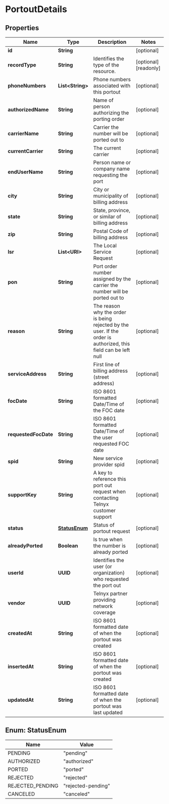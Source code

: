 

# PortoutDetails


## Properties

| Name | Type | Description | Notes |
|------------ | ------------- | ------------- | -------------|
|**id** | **String** |  |  [optional] |
|**recordType** | **String** | Identifies the type of the resource. |  [optional] [readonly] |
|**phoneNumbers** | **List&lt;String&gt;** | Phone numbers associated with this portout |  [optional] |
|**authorizedName** | **String** | Name of person authorizing the porting order |  [optional] |
|**carrierName** | **String** | Carrier the number will be ported out to |  [optional] |
|**currentCarrier** | **String** | The current carrier |  [optional] |
|**endUserName** | **String** | Person name or company name requesting the port |  [optional] |
|**city** | **String** | City or municipality of billing address |  [optional] |
|**state** | **String** | State, province, or similar of billing address |  [optional] |
|**zip** | **String** | Postal Code of billing address |  [optional] |
|**lsr** | **List&lt;URI&gt;** | The Local Service Request |  [optional] |
|**pon** | **String** | Port order number assigned by the carrier the number will be ported out to |  [optional] |
|**reason** | **String** | The reason why the order is being rejected by the user. If the order is authorized, this field can be left null |  [optional] |
|**serviceAddress** | **String** | First line of billing address (street address) |  [optional] |
|**focDate** | **String** | ISO 8601 formatted Date/Time of the FOC date |  [optional] |
|**requestedFocDate** | **String** | ISO 8601 formatted Date/Time of the user requested FOC date |  [optional] |
|**spid** | **String** | New service provider spid |  [optional] |
|**supportKey** | **String** | A key to reference this port out request when contacting Telnyx customer support |  [optional] |
|**status** | [**StatusEnum**](#StatusEnum) | Status of portout request |  [optional] |
|**alreadyPorted** | **Boolean** | Is true when the number is already ported |  [optional] |
|**userId** | **UUID** | Identifies the user (or organization) who requested the port out |  [optional] |
|**vendor** | **UUID** | Telnyx partner providing network coverage |  [optional] |
|**createdAt** | **String** | ISO 8601 formatted date of when the portout was created |  [optional] |
|**insertedAt** | **String** | ISO 8601 formatted date of when the portout was created |  [optional] |
|**updatedAt** | **String** | ISO 8601 formatted date of when the portout was last updated |  [optional] |



## Enum: StatusEnum

| Name | Value |
|---- | -----|
| PENDING | &quot;pending&quot; |
| AUTHORIZED | &quot;authorized&quot; |
| PORTED | &quot;ported&quot; |
| REJECTED | &quot;rejected&quot; |
| REJECTED_PENDING | &quot;rejected-pending&quot; |
| CANCELED | &quot;canceled&quot; |



